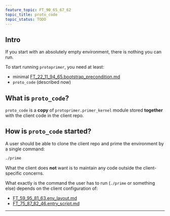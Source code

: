 ```yaml
---
feature_topic: FT_90_65_67_62
topic_title: proto_code
topic_status: TODO
---
```


## Intro

If you start with an absolutely empty environment, there is nothing you can run.

To start running `protoprimer`, you need at least:
*   minimal [FT_22_11_94_65.bootstrap_precondition.md][FT_22_11_94_65.bootstrap_precondition.md]
*   `proto_code` (described now)

## What is `proto_code`?

`proto_code` is a **copy** of `protoprimer.primer_kernel` module
stored **together** with the client code in the client repo.

## How is `proto_code` started?

A user should be able to clone the client repo and prime the environment by a single command:

```sh
./prime
```

What the client does **not** want is to maintain any code outside the client-specific concerns.

What exactly is the command the user has to run (`./prime` or something else)
depends on the client configuration of:
*   [FT_59_95_81_63.env_layout.md][FT_59_95_81_63.env_layout.md]
*   [FT_75_87_82_46.entry_script.md][FT_75_87_82_46.entry_script.md]

---

[FT_22_11_94_65.bootstrap_precondition.md]: FT_22_11_94_65.bootstrap_precondition.md
[FT_90_65_67_62.proto_code.md]: FT_90_65_67_62.proto_code.md
[FT_59_95_81_63.env_layout.md]: FT_59_95_81_63.env_layout.md
[FT_75_87_82_46.entry_script.md]: FT_75_87_82_46.entry_script.md
[proto_kernel_file]: ../../cmd/proto_kernel.py
